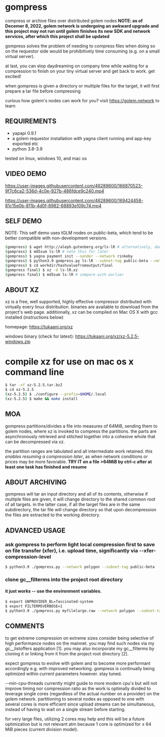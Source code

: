 # gompress
compress or archive files over distributed golem nodes
**NOTE: as of Decemer 8, 2022, golem network is undergoing an awkward upgrade and this project may not run until golem finishes its new SDK and network services, after which this project shall be updated**

gompress solves the problem of needing to compress files when doing so on the requestor side would be prohibitively time consuming (e.g. on a small virtual server).

at last, you can stop daydreaming on company time while waiting for a compression to finish on your tiny virtual server and get back to work. get excited!

when gompress is given a directory or multiple files for the target, it will first prepare a tar file before compressing

curious how golem's nodes can work for you? visit https://golem.network to learn

## REQUIREMENTS
- yapapi 0.9.1
- a golem requestor installation with yagna client running and app-key exported etc
- python 3.8-3.9

tested on linux, windows 10, and mac os

## VIDEO DEMO

https://user-images.githubusercontent.com/46289600/166870523-9f7c6ca2-536d-4c0e-927b-486fdce9c240.mp4


https://user-images.githubusercontent.com/46289600/169424458-81c15e0b-811b-4d0f-8982-68893e109c74.mp4


## SELF DEMO
NOTE: This self demo uses tGLM nodes on public-beta, which tend to be better compatible with non-development versions.
```bash
(gompress) $ wget http://aleph.gutenberg.org/ls-lR # alternatively, download with your browser
(gompress) $ md5sum ls-lR # note this for later
(gompress) $ yagna payment init --sender --network rinkeby
(gompress) $ python3.9 gompress.py ls-lR --subnet-tag public-beta --network rinkeby
(gompress) $ cd workdir/hashvaluefromoutput/final
(gompress final) $ xz -d ls-lR.xz
(gompress final) $ md5sum ls-lR # compare with earlier
```

## ABOUT XZ
xz is a free, well supported, highly effective compressor distributed with virtually every linux distribution. binaries are available to download from the project's web page. additionally, xz can be compiled on Mac OS X with gcc installed (instructions below)

homepage: https://tukaani.org/xz

windows binary (check for latest): https://tukaani.org/xz/xz-5.2.5-windows.zip

# compile xz for use on mac os x command line
```bash
$ tar -xf xz-5.2.5.tar.bz2
$ cd xz-5.2.5
(xz-5.2.5) $ ./configure --prefix=$HOME/.local
(xz-5.2.5) $ make && make install
```

## MOA
gompress partitions/divides a file into measures of 64MiB, sending them to golem nodes, where xz is invoked to compress the partitions. the parts are asynchronously retrieved and stitched together into a cohesive whole that can be decompressed via xz.

the partition ranges are tabulated and all intermediate work retained. *this enables resuming a compression later*, as when network conditions or prices may be more favorable. **TRY IT on a file >64MiB by ctrl-c after at least one task has finished and resume**

## ABOUT ARCHIVING
gompress will tar an input directory and all of its contents, otherwise if multiple files are given, it will change directory to the shared common root of all targets. in the latter case, if all the target files are in the same subdirectory, the tar file will change directory so that upon decompression the files are extracted to the working directory.

## ADVANCED USAGE

### ask gompress to perform light local compression first to save on file transfer (xfer), i.e. upload time, significantly via --xfer-compression-level

```bash
$ python3.9 ./gompress.py --network polygon --subnet-tag public-beta  --xfer-compression-level 1 myfile.raw
```

### clone gc__filterms into the project root directory
#### it just works -- use the environment variables.
```bash
$ export GNPROVIDER_BL=fascinated-system
$ export FILTERMSVERBOSE=1
$ python3.9 ./gompress.py myfilelarge.raw --network polygon --subnet-tag public-beta
```

## COMMENTS
to get extreme compression on extreme sizes consider being selective of high performance nodes on the mainnet. you may find such nodes via my gc__listoffers application [1]. you may also incorporate my gc__filterms by cloning it or linking from it from the project root directory [2].

expect gompress to evolve with golem and to become more performant accordingly e.g. with improved networking. gompress is continually being optimized within current parameters however. stay tuned.

--min-cpu-threads currently might guide to more modern cpu's but will not improve timing nor compression ratio as the work is optimally divided to leverage single cores (regardless of the actual number on a provider) on the golem network. partitioning to several nodes as opposed to one with several cores is more efficient since upload streams can be simultaneous, instead of having to wait on a single stream before starting.

for very large files, utilizing 2 cores may help and this will be a future optimization but is not relevant atm because 1 core is optimized for ≤ 64 MiB pieces (current division model).
